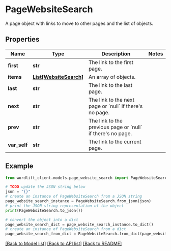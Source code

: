 # PageWebsiteSearch

A page object with links to move to other pages and the list of objects.

## Properties

Name | Type | Description | Notes
------------ | ------------- | ------------- | -------------
**first** | **str** | The link to the first page. | 
**items** | [**List[WebsiteSearch]**](WebsiteSearch.md) | An array of objects. | 
**last** | **str** | The link to the last page. | 
**next** | **str** | The link to the next page or &#x60;null&#x60; if there&#39;s no page. | 
**prev** | **str** | The link to the previous page or &#x60;null&#x60; if there&#39;s no page. | 
**var_self** | **str** | The link to the current page. | 

## Example

```python
from wordlift_client.models.page_website_search import PageWebsiteSearch

# TODO update the JSON string below
json = "{}"
# create an instance of PageWebsiteSearch from a JSON string
page_website_search_instance = PageWebsiteSearch.from_json(json)
# print the JSON string representation of the object
print(PageWebsiteSearch.to_json())

# convert the object into a dict
page_website_search_dict = page_website_search_instance.to_dict()
# create an instance of PageWebsiteSearch from a dict
page_website_search_from_dict = PageWebsiteSearch.from_dict(page_website_search_dict)
```
[[Back to Model list]](../README.md#documentation-for-models) [[Back to API list]](../README.md#documentation-for-api-endpoints) [[Back to README]](../README.md)


